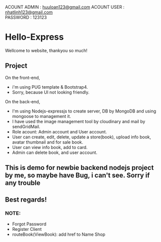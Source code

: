 ACOUNT ADMIN : huuloan123@gmail.com
ACOUNT USER : 	nhatlinh123@gmail.com		
PASSWORD :	123123

# Hello-Express

Wellcome to website, thankyou so much!


## Project

On the front-end,

- i'm using PUG template & Bootstrap4.
- Sorry, because UI not looking friendly.

On the back-end,

- I'm using Nodejs-expressjs to create server, DB by MongoDB and using mongoose to management it.
- I have used the image management tool by cloudinary and mail by sendGridMail.
- Role acount: Admin account and User account.
- User can create, edit, delete, update a store(book), upload info book, avatar thumbnail and for sale book.
- User can view info book, add to card. 
- Admin can delete book, and user account.

## This is demo for newbie backend nodejs project by me, so maybe have Bug, i can't see. Sorry if any trouble
## Best regards!



### NOTE:
- Forgot Password
- Register Client
- routeBook(ViewBook): add href to Name Shop